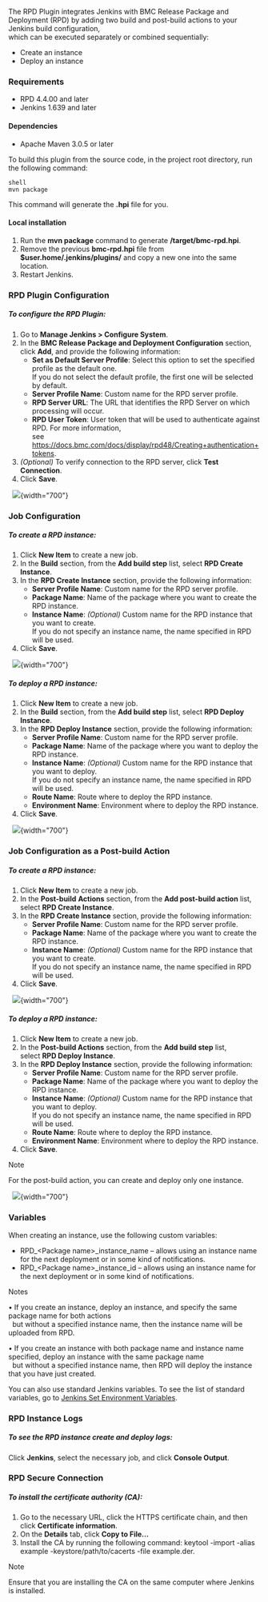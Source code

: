 
  
The RPD Plugin integrates Jenkins with BMC Release Package and
Deployment (RPD) by adding two build and post-build actions to your
Jenkins build configuration,  
which can be executed separately or combined sequentially:

-   Create an instance
-   Deploy an instance

### Requirements

-   RPD 4.4.00 and later
-   Jenkins 1.639 and later

#### Dependencies

-   Apache Maven 3.0.5 or later

To build this plugin from the source code, in the project root
directory, run the following command:

``` syntaxhighlighter-pre
shell
mvn package
```

This command will generate the **.hpi** file for you.

#### Local installation

1.  Run the **mvn package** command to generate **/target/bmc-rpd.hpi**.
2.  Remove the previous **bmc-rpd.hpi** file from
    **$user.home/.jenkins/plugins/** and copy a new one into the same
    location.
3.  Restart Jenkins.

### RPD Plugin Configuration

##### **To configure the RPD Plugin:**

1.  Go to **Manage Jenkins \> Configure System**.
2.  In the **BMC Release Package and Deployment Configuration** section,
    click **Add**, and provide the following information:
    -   **Set as Default Server Profile**: Select this option to set the
        specified profile as the default one.  
        If you do not select the default profile, the first one will be
        selected by default.
    -   **Server Profile Name**: Custom name for the RPD server profile.
    -   **RPD Server URL**: The URL that identifies the RPD Server on
        which processing will occur.
    -   **RPD User Token**: User token that will be used to authenticate
        against RPD. For more information,  
        see
        <https://docs.bmc.com/docs/display/rpd48/Creating+authentication+tokens>.
3.  *(Optional)* To verify connection to the RPD server, click **Test
    Connection**.
4.  Click **Save**.

 
![](docs/images/1.png){width="700"}

### Job Configuration

##### **To create a RPD instance:**

1.  Click **New Item** to create a new job.
2.  In the **Build** section, from the **Add build step** list, select
    **RPD Create Instance**.
3.  In the **RPD Create Instance** section, provide the following
    information:
    -   **Server Profile Name**: Custom name for the RPD server profile.
    -   **Package Name**: Name of the package where you want to create
        the RPD instance.
    -   **Instance Name**: *(Optional)* Custom name for the RPD instance
        that you want to create.  
        If you do not specify an instance name, the name specified in
        RPD will be used.
4.  Click **Save**.

 
![](docs/images/2.png){width="700"}

##### **To deploy a RPD instance:**

1.  Click **New Item** to create a new job.
2.  In the **Build** section, from the **Add build step** list,
    select **RPD Deploy Instance**.
3.  In the **RPD Deploy Instance** section, provide the following
    information:
    -   **Server Profile Name**: Custom name for the RPD server profile.
    -   **Package Name**: Name of the package where you want to deploy
        the RPD instance.
    -   **Instance Name**: *(Optional)* Custom name for the RPD instance
        that you want to deploy.  
        If you do not specify an instance name, the name specified in
        RPD will be used.
    -   **Route Name**: Route where to deploy the RPD instance.
    -   **Environment Name**: Environment where to deploy the RPD
        instance.
4.  Click **Save**.

 
![](docs/images/3.png){width="700"}

### Job Configuration as a Post-build Action

##### **To create a RPD instance:**

1.  Click **New Item** to create a new job.
2.  In the **Post-build** **Actions** section, from the **Add post-build
    action** list, select **RPD Create Instance**.
3.  In the **RPD Create Instance** section, provide the following
    information:
    -   **Server Profile Name**: Custom name for the RPD server profile.
    -   **Package Name**: Name of the package where you want to create
        the RPD instance.
    -   **Instance Name**: *(Optional)* Custom name for the RPD instance
        that you want to create.  
        If you do not specify an instance name, the name specified in
        RPD will be used.
4.  Click **Save**.

 
![](docs/images/4.png){width="700"}

##### **To deploy a RPD instance:**

1.  Click **New Item** to create a new job.
2.  In the **Post-build Actions** section, from the **Add build
    step** list, select **RPD Deploy Instance**.
3.  In the **RPD Deploy Instance** section, provide the following
    information:
    -   **Server Profile Name**: Custom name for the RPD server profile.
    -   **Package Name**: Name of the package where you want to deploy
        the RPD instance.
    -   **Instance Name**: *(Optional)* Custom name for the RPD instance
        that you want to deploy.  
        If you do not specify an instance name, the name specified in
        RPD will be used.
    -   **Route Name**: Route where to deploy the RPD instance.
    -   **Environment Name**: Environment where to deploy the RPD
        instance.
4.  Click **Save**.

Note

For the post-build action, you can create and deploy only one instance.

 
![](docs/images/5.png){width="700"}

### Variables

When creating an instance, use the following custom variables:

-   RPD\_\<Package name\>\_instance\_name – allows using an instance
    name for the next deployment or in some kind of notifications.
-   RPD\_\<Package name\>\_instance\_id – allows using an instance name
    for the next deployment or in some kind of notifications.

Notes

• If you create an instance, deploy an instance, and specify the same
package name for both actions  
  but without a specified instance name, then the instance name will be
uploaded from RPD.

• If you create an instance with both package name and instance name
specified, deploy an instance with the same package name  
  but without a specified instance name, then RPD will deploy the
instance that you have just created.

You can also use standard Jenkins variables. To see the list of standard
variables, go to ﻿[Jenkins Set Environment
Variables](https://wiki.jenkins-ci.org/display/JENKINS/Building+a+software+project#Buildingasoftwareproject-JenkinsSetEnvironmentVariables.).

### RPD Instance Logs

##### **To see the** **RPD instance create and deploy** **logs:**

Click **Jenkins**, select the necessary job, and click **Console
Output**.

### RPD Secure Connection

##### **To install the certificate authority (CA):**

1.  Go to the necessary URL, click the HTTPS certificate chain, and then
    click **Certificate information**.
2.  On the **Details** tab, click **Copy to File…**
3.  Install the CA by running the following command: keytool -import
    -alias example -keystore/path/to/cacerts -file example.der.

Note

Ensure that you are installing the CA on the same computer where Jenkins
is installed.
